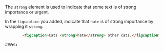 The `strong` element is used to indicate that some text is of strong importance or urgent. 

In the `figcaption` you added, indicate that `hate` is of strong importance by wrapping it `strong`. 

```html
        <figcaption>Cats <strong>hate</strong> other cats.</figcaption>
```


#Web